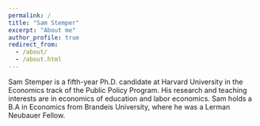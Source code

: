 ```yaml
---
permalink: /
title: "Sam Stemper"
excerpt: "About me"
author_profile: true
redirect_from: 
  - /about/
  - /about.html
---
```


Sam Stemper is a fifth-year Ph.D. candidate at Harvard University in the Economics track of the Public Policy Program. His research and teaching interests are in economics of education and labor economics. Sam holds a B.A in Economics from Brandeis University, where he was a Lerman Neubauer Fellow.
